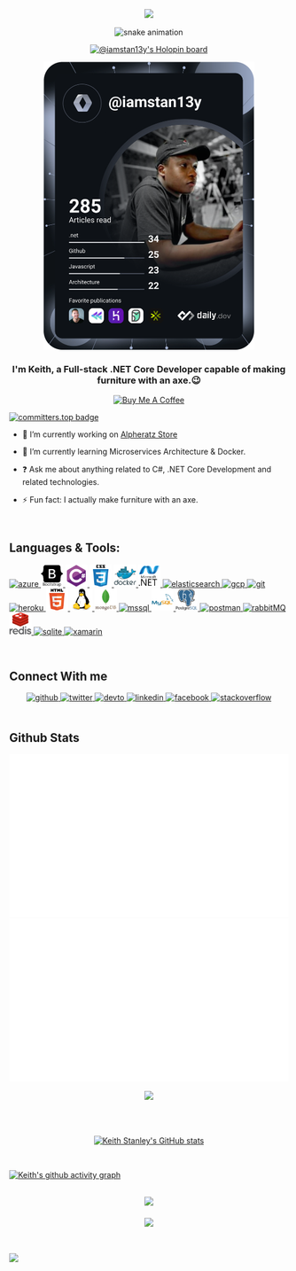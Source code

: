 <div align="center">
  <div align="center"><img src="https://quotes-github-readme.vercel.app/api?type=horizontal&theme=catppuccin" /></div>
  
  ![snake animation](https://github.com/iamstan13y/blob/output/github-contribution-grid-snake2.svg)
  
  [![@iamstan13y's Holopin board](https://holopin.io/api/user/board?user=iamstan13y)](https://holopin.io/@iamstan13y)

<a href="https://app.daily.dev/DailyDevTips"><img src="https://github.com/iamstan13y/iamstan13y/blob/main/devcard.svg" width="380" alt="Keith Stanley's Dev Card"/></a>
</div> 


### <div align="center">I'm Keith, a Full-stack .NET Core Developer capable of making furniture with an axe.😉</div>  

<div align="center">
<a href="https://www.buymeacoffee.com/iamstanley" target="_blank"><img src="https://cdn.buymeacoffee.com/buttons/v2/default-violet.png" alt="Buy Me A Coffee" style="height: 50px !important;width: 150px !important;" ></a>
</div>
  
[![committers.top badge](https://user-badge.committers.top/zimbabwe_private/iamstan13y.svg)](https://user-badge.committers.top/zimbabwe_private/iamstan13y)

- 🔭 I’m currently working on [Alpheratz Store](https://github.com/iamstan13y/alpheratz-store)  
  

- 🌱 I’m currently learning Microservices Architecture & Docker.
  

- ❓ Ask me about anything related to C#, .NET Core Development and related technologies.  
  

- ⚡ Fun fact: I actually make furniture with an axe.  
  

<br/>  

<h2 align="left">Languages & Tools:</h2>
<p align="left"> <a href="https://azure.microsoft.com/en-in/" target="_blank" rel="noreferrer"> <img src="https://www.vectorlogo.zone/logos/microsoft_azure/microsoft_azure-icon.svg" alt="azure" width="40" height="40"/> </a> <a href="https://getbootstrap.com" target="_blank" rel="noreferrer"> <img src="https://raw.githubusercontent.com/devicons/devicon/master/icons/bootstrap/bootstrap-plain-wordmark.svg" alt="bootstrap" width="40" height="40"/> </a> <a href="https://www.w3schools.com/cs/" target="_blank" rel="noreferrer"> <img src="https://raw.githubusercontent.com/devicons/devicon/master/icons/csharp/csharp-original.svg" alt="csharp" width="40" height="40"/> </a> <a href="https://www.w3schools.com/css/" target="_blank" rel="noreferrer"> <img src="https://raw.githubusercontent.com/devicons/devicon/master/icons/css3/css3-original-wordmark.svg" alt="css3" width="40" height="40"/> </a> <a href="https://www.docker.com/" target="_blank" rel="noreferrer"> <img src="https://raw.githubusercontent.com/devicons/devicon/master/icons/docker/docker-original-wordmark.svg" alt="docker" width="40" height="40"/> </a> <a href="https://dotnet.microsoft.com/" target="_blank" rel="noreferrer"> <img src="https://raw.githubusercontent.com/devicons/devicon/master/icons/dot-net/dot-net-original-wordmark.svg" alt="dotnet" width="40" height="40"/> </a> <a href="https://www.elastic.co" target="_blank" rel="noreferrer"> <img src="https://www.vectorlogo.zone/logos/elastic/elastic-icon.svg" alt="elasticsearch" width="40" height="40"/> </a> <a href="https://cloud.google.com" target="_blank" rel="noreferrer"> <img src="https://www.vectorlogo.zone/logos/google_cloud/google_cloud-icon.svg" alt="gcp" width="40" height="40"/> </a> <a href="https://git-scm.com/" target="_blank" rel="noreferrer"> <img src="https://www.vectorlogo.zone/logos/git-scm/git-scm-icon.svg" alt="git" width="40" height="40"/> </a> <a href="https://heroku.com" target="_blank" rel="noreferrer"> <img src="https://www.vectorlogo.zone/logos/heroku/heroku-icon.svg" alt="heroku" width="40" height="40"/> </a> <a href="https://www.w3.org/html/" target="_blank" rel="noreferrer"> <img src="https://raw.githubusercontent.com/devicons/devicon/master/icons/html5/html5-original-wordmark.svg" alt="html5" width="40" height="40"/> </a> <a href="https://www.linux.org/" target="_blank" rel="noreferrer"> <img src="https://raw.githubusercontent.com/devicons/devicon/master/icons/linux/linux-original.svg" alt="linux" width="40" height="40"/> </a> <a href="https://www.mongodb.com/" target="_blank" rel="noreferrer"> <img src="https://raw.githubusercontent.com/devicons/devicon/master/icons/mongodb/mongodb-original-wordmark.svg" alt="mongodb" width="40" height="40"/> </a> <a href="https://www.microsoft.com/en-us/sql-server" target="_blank" rel="noreferrer"> <img src="https://www.svgrepo.com/show/303229/microsoft-sql-server-logo.svg" alt="mssql" width="40" height="40"/> </a> <a href="https://www.mysql.com/" target="_blank" rel="noreferrer"> <img src="https://raw.githubusercontent.com/devicons/devicon/master/icons/mysql/mysql-original-wordmark.svg" alt="mysql" width="40" height="40"/> </a> <a href="https://www.postgresql.org" target="_blank" rel="noreferrer"> <img src="https://raw.githubusercontent.com/devicons/devicon/master/icons/postgresql/postgresql-original-wordmark.svg" alt="postgresql" width="40" height="40"/> </a> <a href="https://postman.com" target="_blank" rel="noreferrer"> <img src="https://www.vectorlogo.zone/logos/getpostman/getpostman-icon.svg" alt="postman" width="40" height="40"/> </a> <a href="https://www.rabbitmq.com" target="_blank" rel="noreferrer"> <img src="https://www.vectorlogo.zone/logos/rabbitmq/rabbitmq-icon.svg" alt="rabbitMQ" width="40" height="40"/> </a> <a href="https://redis.io" target="_blank" rel="noreferrer"> <img src="https://raw.githubusercontent.com/devicons/devicon/master/icons/redis/redis-original-wordmark.svg" alt="redis" width="40" height="40"/> </a> <a href="https://www.sqlite.org/" target="_blank" rel="noreferrer"> <img src="https://www.vectorlogo.zone/logos/sqlite/sqlite-icon.svg" alt="sqlite" width="40" height="40"/> </a> <a href="https://dotnet.microsoft.com/apps/xamarin" target="_blank" rel="noreferrer"> <img src="https://raw.githubusercontent.com/detain/svg-logos/780f25886640cef088af994181646db2f6b1a3f8/svg/xamarin.svg" alt="xamarin" width="40" height="40"/> </a> </p>

<br/>

## Connect With me  
<div align="center">
<a href="https://github.com/iamstan13y" target="_blank">
<img src=https://img.shields.io/badge/github-%2324292e.svg?&style=for-the-badge&logo=github&logoColor=white alt=github style="margin-bottom: 5px;" />
</a>
<a href="https://twitter.com/iamstan13y" target="_blank">
<img src=https://img.shields.io/badge/twitter-%2300acee.svg?&style=for-the-badge&logo=twitter&logoColor=white alt=twitter style="margin-bottom: 5px;" />
</a>
<a href="https://dev.to/iamstan13y" target="_blank">
<img src=https://img.shields.io/badge/dev.to-%2308090A.svg?&style=for-the-badge&logo=dev.to&logoColor=white alt=devto style="margin-bottom: 5px;" />
</a>
<a href="https://linkedin.com/in/linkedin.com/in/keithzw" target="_blank">
<img src=https://img.shields.io/badge/linkedin-%231E77B5.svg?&style=for-the-badge&logo=linkedin&logoColor=white alt=linkedin style="margin-bottom: 5px;" />
</a>
<a href="https://www.facebook.com/iamstan13y" target="_blank">
<img src=https://img.shields.io/badge/facebook-%232E87FB.svg?&style=for-the-badge&logo=facebook&logoColor=white alt=facebook style="margin-bottom: 5px;" />
</a>
<a href="https://stackoverflow.com/users/iamstan13y" target="_blank">
<img src=https://img.shields.io/badge/stackoverflow-%23F28032.svg?&style=for-the-badge&logo=stackoverflow&logoColor=white alt=stackoverflow style="margin-bottom: 5px;" />
</a>  
</div>  
  

<br/>  


## Github Stats 
<div align="center">

![](https://raw.githubusercontent.com/iamstan13y/github-stats-transparent/output/generated/overview.svg)
![](https://raw.githubusercontent.com/iamstan13y/github-stats-transparent/output/generated/languages.svg)

</div>

<p align="center">
<img src="http://github-readme-streak-stats.herokuapp.com?user=iamstan13y&theme=dracula&hide_border=true&date_format=j%20M%5B%20Y%5D"/>
</p>
<br/>
<br/>

<div align="center">

[![Keith Stanley's GitHub stats](https://github-readme-stats.vercel.app/api?username=iamstan13y&show_icons=true&theme=cobalt&count_private=true)](https://github.com/anuraghazra/github-readme-stats)

</div>

<br>

[![Keith's github activity graph](https://activity-graph.herokuapp.com/graph?username=iamstan13y&theme=dracula)](https://github.com/ashutosh00710/github-readme-activity-graph)

<br/>  

<div align="center"><img src="https://spotify-github-profile.vercel.app/api/view?uid=fot1m0hwbb2vs8ti4n9if68v9&cover_image=true&theme=default&bar_color=53b14f&bar_color_cover=false" /></div>  

<br/>  

<div align="center">
<img src="https://komarev.com/ghpvc/?username=iamstan13y&&style=flat-square" align="center" />
</div>  
  

<br/>  

<div align="center"></div>
<br />

![](https://hit.yhype.me/github/profile?user_id=46853837)

